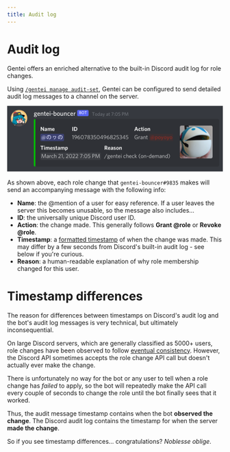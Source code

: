 ```yaml
---
title: Audit log
---
```


# Audit log

Gentei offers an enriched alternative to the built-in Discord audit log for role changes.

Using [`/gentei manage audit-set`](/bot/commands#/gentei-manage-audit-set), Gentei can be configured to send detailed audit log messages to a channel on the server.

![gentei manage audit-set-example](/assets/slash-audit-set-example.png)

As shown above, each role change that `gentei-bouncer#9835` makes will send an accompanying message with the following info:

* **Name**: the @mention of a user for easy reference. If a user leaves the server this becomes unusable, so the message also includes...
* **ID**: the universally unique Discord user ID.
* **Action**: the change made. This generally follows **Grant @role** or **Revoke @role**.
* **Timestamp**: a [formatted timestamp](https://discord.com/developers/docs/reference#message-formatting-timestamp-styles) of when the change was made. This may differ by a few seconds from Discord's built-in audit log - see below if you're curious.
* **Reason**: a human-readable explanation of why role membership changed for this user.

# Timestamp differences

The reason for differences between timestamps on Discord's audit log and the bot's audit log messages is very technical, but ultimately inconsequential.

On large Discord servers, which are generally classified as 5000+ users, role changes have been observed to follow [eventual consistency](https://en.wikipedia.org/wiki/Eventual_consistency). However, the Discord API sometimes accepts the role change API call but doesn't actually ever make the change.

There is unfortunately no way for the bot or any user to tell when a role change has *failed* to apply, so the bot will repeatedly make the API call every couple of seconds to change the role until the bot finally sees that it worked.

Thus, the audit message timestamp contains when the bot **observed the change**. The Discord audit log contains the timestamp for when the server **made the change**.

So if you see timestamp differences... congratulations? *Noblesse oblige*.
